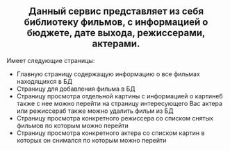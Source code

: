 <div id="header" align="center">
<h2>Данный сервис представляет из себя библиотеку фильмов, с информацией о бюджете, дате выхода, режиссерами, актерами.</h2>
</div>


Имеет следующие страницы:

- Главную страницу содержащую информацию о все фильмах находящихся в БД
- Страницу для добавления фильма в БД 
- Страницу просмотра отдельной картины с информацией о картинеб также с нее можно перейти на страницу интересующего Вас актера или режиссераб также можно удалить фильм из БД
- Страницу просмотра конкретного режиссера со списком снятых фильмов по которым можно перейти
- Страницу просмотра конкретного актера со списком картин в которых он снимался по которым можно перейти
